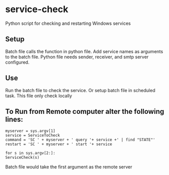 service-check
=============

Python script for checking and restarting Windows services

## Setup

Batch file calls the function in python file. Add service names as arguments to the batch file.
Python file needs sender, receiver, and smtp server configured.

## Use

Run the batch file to check the service. Or setup batch file in scheduled task.
This file only check locally

## To Run from Remote computer alter the following lines:
    myserver = sys.argv[1]
    service = ServiceToCheck
    command = 'SC ' + myserver + ' query '+ service +' | find "STATE"'
    restart = 'SC ' + myserver + ' start '+ service
    
    for s in sys.argv[2:]:
    ServiceCheck(s)
    
Batch file would take the first argument as the remote server